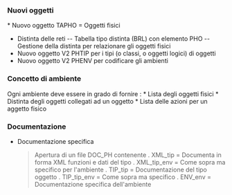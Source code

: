 ### Nuovi oggetti
 \* Nuovo oggetto TAPHO = Oggetti fisici
 - Distinta delle reti
 -- Tabella tipo distinta (BRL) con elemento PHO
 -- Gestione della distinta per relazionare gli oggetti fisici
 - Nuovo oggetto V2 PHTIP per i tipi (o classi, o oggetti logici) di oggetti
 - Nuovo oggetto V2 PHENV per codificare gli ambienti

### Concetto di ambiente
Ogni ambiente deve essere in grado di fornire : 
 \* Lista degli oggetti fisici
 \* Distinta degli oggetti collegati ad un oggetto
 \* Lista delle azioni per un aggetto fisico


### Documentazione
- Documentazione specifica
  > Apertura di un file DOC_PH contenente
    . XML_tip       = Documenta in forma XML funzioni e dati del tipo
    . XML_tip_env   = Come sopra ma specifico per l'ambiente
    . TIP_tip       = Documentazione del tipo oggetto
    . TIP_tip_env   = Come sopra ma specifico
    . ENV_env       = Documentazione specifica dell'ambiente
